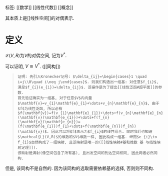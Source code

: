 标签: [[数学]] [[线性代数]] [[概念]]

其本质上是[[线性空间]]的对偶表示. 
# 定义

$\mathcal{L}(V,R)$为$V$的对偶空间, 记为$V^{*}$. 

可以证明, $V \cong V^{*}$. ([[同构]])
>     证明: 先引入Kronecker记号: $\delta_{ij}=\begin{cases}1 \quad i=j\\0\quad i\neq j\end{cases}$. 则我们构造出一组基: 对任意$f_{i}$, 满足$f_{i}(e_{i})=\delta_{ij}$. 该操作是为了提出[[线性泛函#超平面]]的参数. 
>     首先验证确实为一组基, 对于任意$V$内向量$\mathbf{v}=v_{1}\mathbf{e}_{1}+\dots+v_{n}\mathbf{e}_{n}$, 由于$f$为线性泛函, 所以必有$f(\mathbf{v})=f(v_{1}\mathbf{e}_{1})+\dots+f(v_{n}\mathbf{e}_{n})=f(f_{1}(\mathbf{v})\mathbf{e_{1}})+\dots+f(f_{n}(\mathbf{v})\mathbf{e_{n}})=(f(\mathbf{e_{1}})f_{1}+\dots+f(\mathbf{e_{n}})f_{n})(\mathbf{v})$. 因此可以将$f$表示为$f_{i}$的线性组合. 同时我们也知道$\mathcal{L}(V,R)$的维数和$V$维数一样, 因此构成一组基. 继而$e_{i}\to f_{i}$自然构成了一组映射, 且该映射是唯一的([[线性映射#基和维数 基 与线性映射定理]]). 
>     该映射是满射(像空间包含了所有基), 且出发空间和到达空间相同, 因此两者必然同构. 

但是, 该同构不是自然的. 因为该同构的选取需要依赖基的选择, 否则则不同构. 